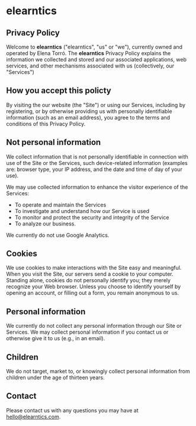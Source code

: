 # elearntics

## Privacy Policy

Welcome to **elearntics** ("elearntics", "us" or "we"), currently owned and operated by Elena Torró. The **elearntics** Privacy Policy explains the information we collected and stored and our associated applications, web services, and other mechanisms associated with us (collectively, our "Services")

## How you accept this policty

By visiting the our website (the "Site") or using our Services, including by registering, or by otherwise providing us with personally identifiable information (such as an email address), you agree to the terms and conditions of this Privacy Policy.

## Not personal information

We collect information that is not personally identifiable in connection with use of the Site or the Services, such device-related information (examples are: browser type, your IP address, and the date and time of day of your use).

We may use collected information to enhance the visitor experience of the Services:
  * To operate and maintain the Services
  * To investigate and understand how our Service is used
  * To monitor and protect the security and integrity of the Service
  * To analyze our business.

We currently do not use Google Analytics.

## Cookies

We use cookies to make interactions with the Site easy and meaningful. When you visit the Site, our servers send a cookie to your computer. Standing alone, cookies do not personally identify you; they merely recognize your Web browser. Unless you choose to identify yourself by opening an account, or filling out a form, you remain anonymous to us.

## Personal information

We currently do not collect any personal information through our Site or Services. We may collect personal information if you contact us or otherwise give it to us (e.g., in an email).

## Children

We do not target, market to, or knowingly collect personal information from children under the age of thirteen years.


## Contact

Please contact us with any questions you may have at hello@elearntics.com.

